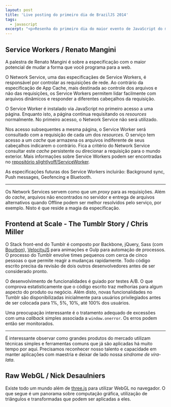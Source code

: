 ```yaml
---
layout: post
title: 'Live posting do primeiro dia de BrazilJS 2014'
tags:
  - javascript
excerpt: "<p>Resenha do primeiro dia do maior evento de JavaScript do mundo.</p>"
---
```


## Service Workers / Renato Mangini

A palestra de Renato Mangini é sobre a especificação com o maior potencial de mudar a forma que você programa para a web. 

O Network Service, uma das especificaçães de Service Workers, é responsável por controlar as requisições de rede. Ao contrário da especificação de App Cache, mais destinada ao controle dos arquivos e não das requisições, os Service Workers permitem lidar facilmente com arquivos dinâmicos e responder a diferentes cabeçalhos da requisição.

O Service Worker é instalado via JavaScript no primeiro acesso a uma página. Enquanto isto, a página continua requisitando os *resources* normalmente. No primeiro acesso, o Network Service não será utilizado.

Nos acesso subsequentes a mesma página, o Service Worker será consultado com a requisição de cada um dos *resources*. O serviço tem acesso a um *cache* que armazena os arquivos indiferente de seus cabeçalhos indicarem o contrário. Fica a critério do Network Service consultar este *cache* persistente ou direcionar a requisição para o mundo exterior.  Mais informações sobre Service Workers podem ser encontradas no [repositório slightlyoff/ServiceWorker](https://github.com/slightlyoff/ServiceWorker/blob/master/explainer.md).

As especificações futuras dos Service Workers incluirão: Background sync, Push messages, Geofencing e Bluetooth.

---

Os Network Services servem como que um *proxy* para as requisições. Além do *cache*, arquivos não encontrados no servidor e entrega de arquivos alternativos quando Offline podem ser melhor resolvidos pelo serviço, por exemplo. Nisto é que reside a magia da especificação.

## Frontend at Scale - The Tumblr Story / Chris Miller

O Stack front-end do Tumblr é composto por Backbone, jQuery, Sass (com [Bourbon](http://bourbon.io)), [VelocityJS](http://julian.com/research/velocity) para animações e Gulp para automação de processos. O processo do Tumblr envolve times pequenos com cerca de cinco pessoas o que permite reagir a mudanças rapidamente. Todo código escrito precisa da revisão de dois outros desenvolvedores antes de ser considerado pronto.

O desenvolvimento de funcionalidades é guiado por testes A/B. O que comprova estatisticamente que o código escrito traz melhorias para algum aspecto do produto ou negócio. Além disto, novas funcionalidades no Tumblr são disponibilizadas inicialmente para usuários privilegiados antes de ser colocada para 1%, 5%, 10%, até 100% dos usuários.

Uma preocupação interessante é o tratamento adequado de excessões com uma *callback* simples associada a `window.onerror`. Os erros podem então ser monitorados.

---

É interessante observar como grandes produtos do mercado utilizam técnicas simples e ferramentas comuns que já são aplicadas há muito tempo por aqui. Precisamos reconhecer nosso talento e capacidade em manter aplicações com maestria e deixar de lado nossa *síndrome de vira-lata*.

## Raw WebGL / Nick Desaulniers

Existe todo um mundo além de [three.js](http://threejs.org) para utilizar WebGL no navegador. O que segue é um panorama sobre computação gráfica, utilização de triângulos e transformadas que podem ser aplicadas a eles.

